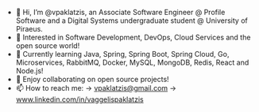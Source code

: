 - 👋 Hi, I’m @vpaklatzis, an Associate Software Engineer @ Profile Software and a Digital Systems undergraduate student @ University of Piraeus.
- 👀 Interested in Software Development, DevOps, Cloud Services and the open source world!
- 🌱 Currently learning Java, Spring, Spring Boot, Spring Cloud, Go, Microservices, RabbitMQ, Docker, MySQL, MongoDB, Redis, React and Node.js!
- 💞️ Enjoy collaborating on open source projects!
- 📫 How to reach me: -> vpaklatzis@gmail.com
                       -> www.linkedin.com/in/vaggelispaklatzis


<!---
vpaklatzis/vpaklatzis is a ✨ special ✨ repository because its `README.md` (this file) appears on your GitHub profile.
You can click the Preview link to take a look at your changes.
--->
